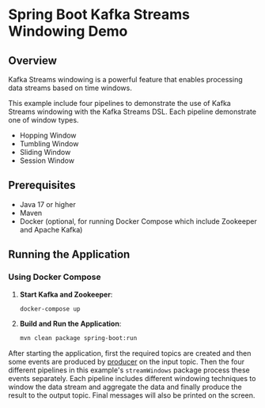 # Spring Boot Kafka Streams Windowing Demo

## Overview
Kafka Streams windowing is a powerful feature that enables processing data streams based on time windows.

This example include four pipelines to demonstrate the use of Kafka Streams windowing with the Kafka Streams DSL. Each pipeline demonstrate one of window types.
- Hopping Window
- Tumbling Window
- Sliding Window
- Session Window


## Prerequisites
* Java 17 or higher
* Maven
* Docker (optional, for running Docker Compose which include Zookeeper and Apache Kafka)


## Running the Application
### Using Docker Compose
1. **Start Kafka and Zookeeper**:
   ```sh
   docker-compose up
   ```

2. **Build and Run the Application**:
   ```sh
   mvn clean package spring-boot:run
   ```


After starting the application, first the required topics are created and then some events are produced by [producer](./src/main/java/space/zeinab/demo/windowing/EventProducer.java) on the input topic.
Then the four different pipelines in this example's `streamWindows` package process these events separately. Each pipeline includes different windowing techniques to window the data stream and aggregate the data and finally produce the result to the output topic.
Final messages will also be printed on the screen.
